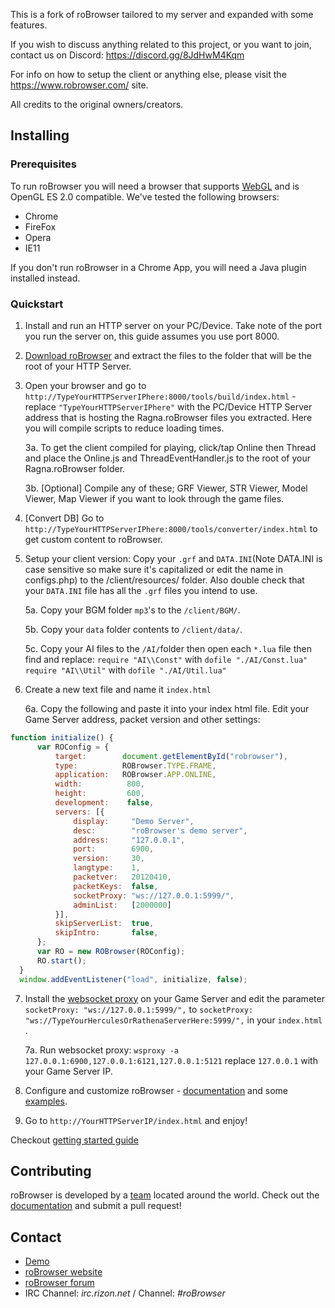 This is a fork of roBrowser tailored to my server and expanded with some features.

If you wish to discuss anything related to this project, or you want to join, contact us on Discord: https://discord.gg/8JdHwM4Kqm

For info on how to setup the client or anything else, please visit the https://www.robrowser.com/ site.

All credits to the original owners/creators.


## Installing

### Prerequisites

To run roBrowser you will need a browser that supports [WebGL](http://www.chromeexperiments.com/webgl/) and is OpenGL ES 2.0 compatible. We've tested the following browsers:

* Chrome
* FireFox
* Opera
* IE11

If you don't run roBrowser in a Chrome App, you will need a Java plugin installed instead.

### Quickstart

1.  Install and run an HTTP server on your PC/Device. Take note of the port you run the server on, this guide assumes you use port 8000.

2.  [Download roBrowser](https://github.com/MrAntares/Ragna.roBrowser/archive/refs/heads/master.zip) and extract the files to the folder that will be the root of your HTTP Server.

3.  Open your browser and go to `http://TypeYourHTTPServerIPhere:8000/tools/build/index.html` - replace `"TypeYourHTTPServerIPhere"` with the PC/Device HTTP Server address that is hosting the Ragna.roBrowser files you extracted.
    Here you will compile scripts to reduce loading times. 

    3a. To get the client compiled for playing, click/tap Online then Thread and place the Online.js and ThreadEventHandler.js to the root of your Ragna.roBrowser folder.

    3b. [Optional] Compile any of these; GRF Viewer, STR Viewer, Model Viewer, Map Viewer if you want to look through the game files.

4.  [Convert DB] Go to `http://TypeYourHTTPServerIPhere:8000/tools/converter/index.html` to get custom content to roBrowser.

5.  Setup your client version:
    Copy your `.grf` and `DATA.INI`(Note DATA.INI is case sensitive so make sure it's capitalized or edit the name in configs.php) to the /client/resources/ folder.
    Also double check that your `DATA.INI` file has all the `.grf` files you intend to use.

    5a. Copy your BGM folder `mp3`'s to the `/client/BGM/`.

    5b. Copy your `data` folder contents to `/client/data/`.

    5c. Copy your AI files to the `/AI/`folder then open each `*.lua` file then find and replace:
   `require "AI\\Const"` with `dofile "./AI/Const.lua"`
   `require "AI\\Util"` with `dofile "./AI/Util.lua"`

6.  Create a new text file and name it `index.html`

    6a.  Copy the following and paste it into your index html file. 
     Edit your Game Server address, packet version and other settings:
```js
function initialize() {
      var ROConfig = {
          target:        document.getElementById("robrowser"),
          type:          ROBrowser.TYPE.FRAME,
          application:   ROBrowser.APP.ONLINE,
          width:          800,
          height:         600,
          development:    false,
          servers: [{
              display:     "Demo Server",
              desc:        "roBrowser's demo server",
              address:     "127.0.0.1",
              port:        6900,
              version:     30,
              langtype:    1,
              packetver:   20120410,
              packetKeys:  false,
              socketProxy: "ws://127.0.0.1:5999/",
              adminList:   [2000000]
          }],
          skipServerList:  true,
          skipIntro:       false,
      };
      var RO = new ROBrowser(ROConfig);
      RO.start();
  }
  window.addEventListener("load", initialize, false);
```
7.  Install the [websocket proxy](https://github.com/herenow/wsProxy/blob/master/README.md) on your Game Server and edit the parameter `socketProxy: "ws://127.0.0.1:5999/",`
 to `socketProxy: "ws://TypeYourHerculesOrRathenaServerHere:5999/",` in your `index.html` .

    7a. Run websocket proxy: `wsproxy -a 127.0.0.1:6900,127.0.0.1:6121,127.0.0.1:5121` replace `127.0.0.1` with your Game Server IP.

8.  Configure and customize roBrowser - [documentation](http://www.robrowser.com/getting-started#API) and some [examples](https://github.com/vthibault/roBrowser/tree/master/examples).

9. Go to `http://YourHTTPServerIP/index.html` and enjoy!
 
Checkout [getting started guide](https://github.com/MrAntares/Ragna.roBrowser/blob/master/doc/Start.md)

## Contributing

roBrowser is developed by a [team](https://github.com/vthibault/roBrowser/graphs/contributors) located around the world. Check out the [documentation](http://www.robrowser.com/getting-started#API) and submit a pull request!

## Contact

* [Demo](http://demo.robrowser.com/)
* [roBrowser website](http://www.robrowser.com/)
* [roBrowser forum](http://forum.robrowser.com/)
* IRC Channel: *irc.rizon.net* / Channel: *#roBrowser*
